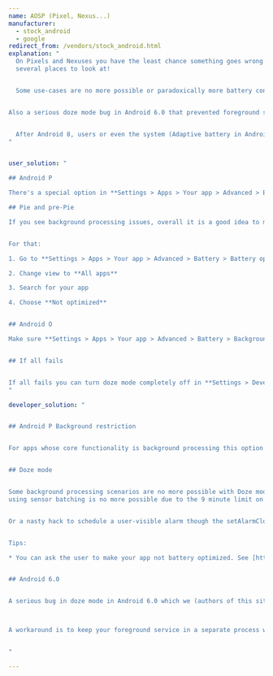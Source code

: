 ```yaml
---
name: AOSP (Pixel, Nexus...)
manufacturer:
  - stock_android
  - google
redirect_from: /vendors/stock_android.html
explanation: "
  On Pixels and Nexuses you have the least chance something goes wrong with background processing, but still there are
  several places to look at!


  Some use-cases are no more possible or paradoxically more battery consuming (e.g. gathering sensor data through sensor batching,see [Solution for developers](#dev-solution)) with the introduction of [Doze mode](https://developer.android.com/training/monitoring-device-state/doze-standby) in Android 6+ and you may need to opt the app out of battery optimizations to make it work properly.


Also a serious doze mode bug in Android 6.0 that prevented foreground services from doing their intended job (see [Solution for devs](#dev-solution) for workaround), but luckily this was later fixed in 7.0.


  After Android 8, users or even the system (Adaptive battery in Android 9) can decide to prevent your app's background processes from working and you may need to check the Background restrictions (or limits) option in your phone settings.
"


user_solution: "

## Android P

There's a special option in **Settings > Apps > Your app > Advanced > Battery > Background restrictions**. If users accidentally enable this option it will break their apps. And users do enable that option!

## Pie and pre-Pie

If you see background processing issues, overall it is a good idea to make your app not battery optimized to ensure it gets the freedom it needs to perform in the background.


For that:

1. Go to **Settings > Apps > Your app > Advanced > Battery > Battery optimization**

2. Change view to **All apps**

3. Search for your app

4. Choose **Not optimized**


## Android O

Make sure **Settings > Apps > Your app > Advanced > Battery > Background limitations** is not enabled. If the app is not yet optimized for Oreo API level it will break their background processing.


## If all fails


If all fails you can turn doze mode completely off in **Settings > Developer options**. (If you don't know how to enable developer options, Google should help.)
"

developer_solution: "


## Android P Background restriction


For apps whose core functionality is background processing this option basically means 'Break the app core functionality' and this is not always obvious for users. You would be surprised how many support cases we see when we spend hours with debugging only to find out users did enable this. In our opinion this option is unnecessary or even evil. If users don't want the app to do its job, they can still - force close or uninstall. Maybe this is a matter of naming as most users don't know what are background processes, but I guess whatever you do in terms of explanation it is so hard to understand (even for experienced users) what are all the consequences of this that there always will be people enabling it unintentionally.


## Doze mode


Some background processing scenarios are no more possible with Doze mode. For example low battery sensor logging
using sensor batching is no more possible due to the 9 minute limit on consecutive alarms. The only workaround is keeping a partial wake lock all the time which means dramatically more battery is consumed for the same job.


Or a nasty hack to schedule a user-visible alarm though the setAlarmClock() method which can trigger more often.


Tips:

* You can ask the user to make your app not battery optimized. See [https://developer.android.com/training/monitoring-device-state/doze-standby](https://developer.android.com/training/monitoring-device-state/doze-standby)


## Android 6.0


A serious bug in doze mode in Android 6.0 which we (authors of this site) did report to Google (Dianne Hackborn) during the 6.0 BETA does not allow foreground services to keep a wake lock every time an activity or a broadcast receiver kicks in, see [https://plus.google.com/u/0/+AndroidDevelopers/posts/94jCkmG4jff](https://plus.google.com/u/0/+AndroidDevelopers/posts/94jCkmG4jff) and search for Petr Nalevka and Dianne Hackborn.



A workaround is to keep your foreground service in a separate process without any other Android components (read Activities, Receivers, Services..) in that process. This workaround is needed for all Android 6.0 devices but not needed on later devices where this is already fixed.


"

---
```

